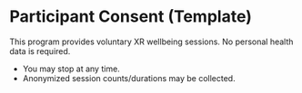 # Participant Consent (Template)
This program provides voluntary XR wellbeing sessions. No personal health data is required.
- You may stop at any time.
- Anonymized session counts/durations may be collected.
